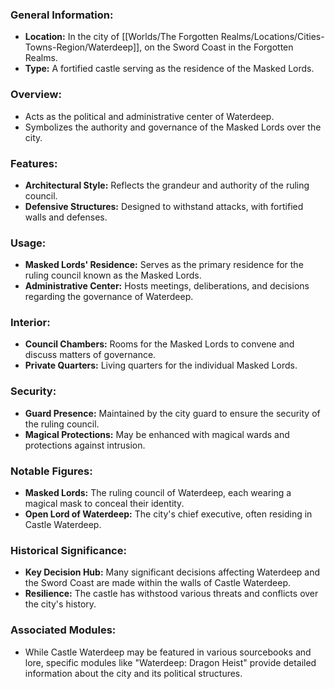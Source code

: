 ### General Information:

- **Location:** In the city of [[Worlds/The Forgotten Realms/Locations/Cities-Towns-Region/Waterdeep]], on the Sword Coast in the Forgotten Realms.
- **Type:** A fortified castle serving as the residence of the Masked Lords.

### Overview:

- Acts as the political and administrative center of Waterdeep.
- Symbolizes the authority and governance of the Masked Lords over the city.

### Features:

- **Architectural Style:** Reflects the grandeur and authority of the ruling council.
- **Defensive Structures:** Designed to withstand attacks, with fortified walls and defenses.

### Usage:

- **Masked Lords' Residence:** Serves as the primary residence for the ruling council known as the Masked Lords.
- **Administrative Center:** Hosts meetings, deliberations, and decisions regarding the governance of Waterdeep.

### Interior:

- **Council Chambers:** Rooms for the Masked Lords to convene and discuss matters of governance.
- **Private Quarters:** Living quarters for the individual Masked Lords.

### Security:

- **Guard Presence:** Maintained by the city guard to ensure the security of the ruling council.
- **Magical Protections:** May be enhanced with magical wards and protections against intrusion.

### Notable Figures:

- **Masked Lords:** The ruling council of Waterdeep, each wearing a magical mask to conceal their identity.
- **Open Lord of Waterdeep:** The city's chief executive, often residing in Castle Waterdeep.

### Historical Significance:

- **Key Decision Hub:** Many significant decisions affecting Waterdeep and the Sword Coast are made within the walls of Castle Waterdeep.
- **Resilience:** The castle has withstood various threats and conflicts over the city's history.

### Associated Modules:

- While Castle Waterdeep may be featured in various sourcebooks and lore, specific modules like "Waterdeep: Dragon Heist" provide detailed information about the city and its political structures.